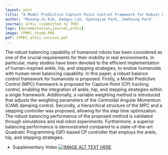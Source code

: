 ```yaml
---
layout: post
title: "A Model Predictive Capture Point Control Framework for Robust Humanoid Balancing via Ankle, Hip, and Stepping Strategies"
author: "Myeong-Ju Kim, Daegyu Lim, Gyeongjae Park, Jaeheung Park"
journal: arXiv (submitted to TRO)
tags: [documentation,journal,arXiv]
image: CPMPC_thumb.PNG
pdf: CPMPC_arXiv_version.pdf
---
```

The robust balancing capability of humanoid robots has been considered as one of the crucial requirements for their mobility in real environments. In particular, many studies have been devoted to the efficient implementation of human-inspired ankle, hip, and stepping strategies, to endow humanoids with human-level balancing capability. In this paper, a robust balance control framework for humanoids is proposed. Firstly, a Model Predictive Control (MPC) framework is proposed for Capture Point (CP) tracking control, enabling the integration of ankle, hip, and stepping strategies within a single framework. Additionally, a variable weighting method is introduced that adjusts the weighting parameters of the Centroidal Angular Momentum (CAM) damping control. Secondly, a hierarchical structure of the MPC and a stepping controller was proposed, allowing for the step time optimization. The robust balancing performance of the proposed method is validated through simulations and real robot experiments. Furthermore, a superior balancing performance is demonstrated compared to a state-of-the-art Quadratic Programming (QP)-based CP controller that employs the ankle, hip, and stepping strategies.

- Supplementary Video
[![IMAGE ALT TEXT HERE](http://img.youtube.com/vi/zzy-xJ88ajg/0.jpg)](http://www.youtube.com/watch?v=zzy-xJ88ajg)



